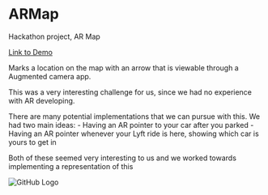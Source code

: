 # ARMap
Hackathon project, AR Map

[Link to Demo](https://vimeo.com/235221034)

Marks a location on the map with an arrow that is viewable through a Augmented camera app.

This was a very interesting challenge for us, since we had no experience with AR developing.

There are many potential implementations that we can pursue with this.
We had two main ideas: 
    - Having an AR pointer to your car after you parked
    - Having an AR pointer whenever your Lyft ride is here, showing which car is yours to get in
  
  Both of these seemed very interesting to us and we worked towards implementing a representation of this

![GitHub Logo](Demo/CarPosition.gif)
